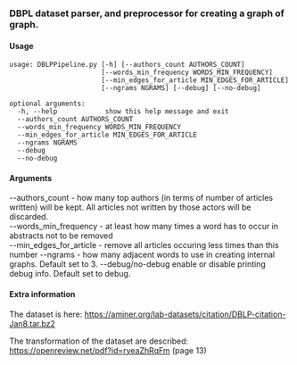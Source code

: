 ### DBPL dataset parser, and preprocessor for creating a graph of graph. 

#### Usage
```
usage: DBLPPipeline.py [-h] [--authors_count AUTHORS_COUNT]
                       [--words_min_frequency WORDS_MIN_FREQUENCY]
                       [--min_edges_for_article MIN_EDGES_FOR_ARTICLE]
                       [--ngrams NGRAMS] [--debug] [--no-debug]

optional arguments:
  -h, --help            show this help message and exit
  --authors_count AUTHORS_COUNT
  --words_min_frequency WORDS_MIN_FREQUENCY
  --min_edges_for_article MIN_EDGES_FOR_ARTICLE
  --ngrams NGRAMS
  --debug
  --no-debug
```
#### Arguments
--authors_count - how many top authors (in terms of number of articles written) will be kept. All articles not written by those actors will be discarded. <br>
--words_min_frequency - at least how many times a word has to occur in abstracts not to be removed
<br>
--min_edges_for_article - remove all articles occuring less times than this number
--ngrams - how many adjacent words to use in creating internal graphs. Default set to 3.
--debug/no-debug enable or disable printing debug info. Default set to debug.

#### Extra information
The dataset is here: 
https://aminer.org/lab-datasets/citation/DBLP-citation-Jan8.tar.bz2

The transformation of the dataset are described:
https://openreview.net/pdf?id=ryeaZhRqFm (page 13)


